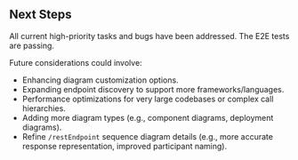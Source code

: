 ## Next Steps

All current high-priority tasks and bugs have been addressed. The E2E tests are passing.

Future considerations could involve:
- Enhancing diagram customization options.
- Expanding endpoint discovery to support more frameworks/languages.
- Performance optimizations for very large codebases or complex call hierarchies.
- Adding more diagram types (e.g., component diagrams, deployment diagrams).
- Refine `/restEndpoint` sequence diagram details (e.g., more accurate response representation, improved participant naming).